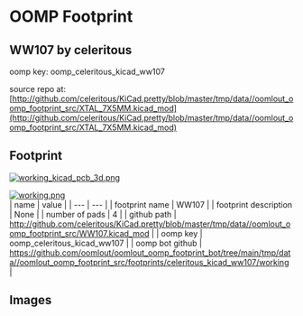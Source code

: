 # OOMP Footprint  
## WW107  by celeritous  
  
oomp key: oomp_celeritous_kicad_ww107  
  
source repo at: [http://github.com/celeritous/KiCad.pretty/blob/master/tmp/data//oomlout_oomp_footprint_src/XTAL_7X5MM.kicad_mod](http://github.com/celeritous/KiCad.pretty/blob/master/tmp/data//oomlout_oomp_footprint_src/XTAL_7X5MM.kicad_mod)  
## Footprint  
  
[![working_kicad_pcb_3d.png](working_kicad_pcb_3d_600.png)](working_kicad_pcb_3d.png)  
  
[![working.png](working_600.png)](working.png)  
| name | value | 
| --- | --- | 
| footprint name | WW107 | 
| footprint description | None | 
| number of pads | 4 | 
| github path | http://github.com/celeritous/KiCad.pretty/blob/master/tmp/data//oomlout_oomp_footprint_src/WW107.kicad_mod | 
| oomp key | oomp_celeritous_kicad_ww107 | 
| oomp bot github | https://github.com/oomlout/oomlout_oomp_footprint_bot/tree/main/tmp/data//oomlout_oomp_footprint_src/footprints/celeritous_kicad_ww107/working | 
## Images  
